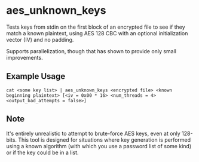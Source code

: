 # aes_unknown_keys
Tests keys from stdin on the first block of an encrypted file to see if they match a known plaintext, using AES 128 CBC
with an optional initialization vector (IV) and no padding.

Supports parallelization, though that has shown to provide only small improvements.

## Example Usage
```
cat <some key list> | aes_unknown_keys <encrypted file> <known beginning plaintext> [<iv = 0x00 * 16> <num_threads = 4> <output_bad_attempts = false>]
```

## Note
It's entirely unrealistic to attempt to brute-force AES keys, even at only 128-bits. This tool is designed for
situations where key generation is performed using a known algorithm (with which you use a password list of some kind)
or if the key could be in a list.
